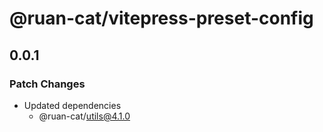 # @ruan-cat/vitepress-preset-config

## 0.0.1

### Patch Changes

- Updated dependencies
  - @ruan-cat/utils@4.1.0
